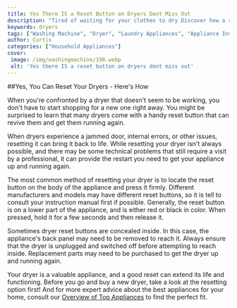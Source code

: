 ```yaml
---
title: Yes There IS a Reset Button on Dryers Dont Miss Out
description: "Tired of waiting for your clothes to dry Discover how a reset button on your dryer can save you time and prevent potential disasters Dont miss out on these helpful tips"
keywords: dryers
tags: ["Washing Machine", "Dryer", "Laundry Appliances", "Appliance Installation"]
author: Curtis
categories: ["Household Appliances"]
cover: 
 image: /img/washingmachine/198.webp
 alt: 'Yes there IS a reset button on dryers dont miss out'
---
```

##Yes, You Can Reset Your Dryers - Here's How

When you're confronted by a dryer that doesn't seem to be working, you don't have to start shopping for a new one right away. You might be surprised to learn that many dryers come with a handy reset button that can revive them and get them running again. 

When dryers experience a jammed door, internal errors, or other issues, resetting it can bring it back to life. While resetting your dryer isn't always possible, and there may be some technical problems that still require a visit by a professional, it can provide the restart you need to get your appliance up and running again. 

The most common method of resetting your dryer is to locate the reset button on the body of the appliance and press it firmly. Different manufacturers and models may have different reset buttons, so it is tell to consult your instruction manual first if possible. Generally, the reset button is on a lower part of the appliance, and is either red or black in color. When pressed, hold it for a few seconds and then release it. 

Sometimes dryer reset buttons are concealed inside. In this case, the appliance's back panel may need to be removed to reach it. Always ensure that the dryer is unplugged and switched off before attempting to reach inside. Replacement parts may need to be purchased to get the dryer up and running again. 

Your dryer is a valuable appliance, and a good reset can extend its life and functioning. Before you go and buy a new dryer, take a look at the resetting option first! And for more expert advice about the best appliances for your home, consult our [Overview of Top Appliances](./pages/appliance-overview) to find the perfect fit.
